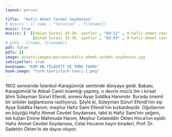 ```yaml
---
layout: person

title:  "Hafız Ahmet Cevdet Soydanses"
# musics : [[ name , "duration" , filename]]
music: true
musics: [  [Enbiya Suresi 42-50. ayetler , "04:12" , 9-hafiz-ahmet-cevdet-soydanses/1],
            [Azhab Suresi 33-35. ayetler , "03:03" , 9-hafiz-ahmet-cevdet-soydanses/2]]
# pdfs : [[name, filename]]
pdf: false
pdfs: []
image: assets/images/persons/hafiz-ahmet-cevdet-soydanses.jpg
sahsiyetler: true
bookname: "KUR’AN TİLÂVETİ VE TÜRK TAVRI"
book-image: "turk-tavri/turk-tavri-1.png"
---
```


1902 senesinde İstanbul-Karagümrük semtinde dünyaya geldi. Babası, Karagümrük’te Atikali Camii imamlığı yapmış, o devrin mücîz ilm-i kıraat âlimi Süleyman Sürurî Efendi, annesi Ayşe Sıddîka Hanımdır.
Burada önemli bir ünlüler bağlantısına rastlıyoruz. Şöyle ki,
Süleyman Sürurî Efendi’nin eşi Ayşe Sıddîka Hanım, meşhur Hafız Sami Efendi’nin kızkardeşidir. Oğullarının en büyüğü Hafız Ahmet Cevdet Soydanses, tabii ki Hafız Sami’nin yeğeni, tek kızları Emine Mahmude Hanım, Meşhur Celaleddin Ökten Hoca’nın eşidir. Hafız Ahmet Cevdet Soydanses, Celal Hocanın kayın biraderi, Prof. Dr. Sadettin Ökten’in de dayısı oluyor. 
